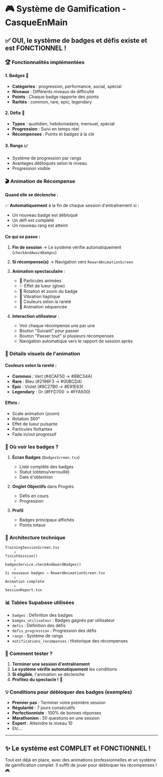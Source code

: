 # 🎮 Système de Gamification - CasqueEnMain

## ✅ OUI, le système de badges et défis existe et est FONCTIONNEL !

### 🏆 Fonctionnalités implémentées

#### 1. **Badges** 🥇
- **Catégories** : progression, performance, social, spécial
- **Niveaux** : Différents niveaux de difficulté
- **Points** : Chaque badge rapporte des points
- **Rarités** : common, rare, epic, legendary

#### 2. **Défis** 🎯
- **Types** : quotidien, hebdomadaire, mensuel, spécial
- **Progression** : Suivi en temps réel
- **Récompenses** : Points et badges à la clé

#### 3. **Rangs** 📈
- Système de progression par rangs
- Avantages débloqués selon le niveau
- Progression visible

### 🎬 Animation de Récompense

#### Quand elle se déclenche :
✅ **Automatiquement** à la fin de chaque session d'entraînement si :
- Un nouveau badge est débloqué
- Un défi est complété
- Un nouveau rang est atteint

#### Ce qui se passe :

1. **Fin de session** → Le système vérifie automatiquement (`checkAndAwardBadges`)
2. **Si récompense(s)** → Navigation vers `RewardAnimationScreen`
3. **Animation spectaculaire** :
   - 🌟 Particules animées
   - ✨ Effet de lueur (glow)
   - 🎯 Rotation et zoom du badge
   - 📳 Vibration haptique
   - 🎨 Couleurs selon la rareté
   - 🔄 Animation séquencée

4. **Interaction utilisateur** :
   - Voir chaque récompense une par une
   - Bouton "Suivant" pour passer
   - Bouton "Passer tout" si plusieurs récompenses
   - Navigation automatique vers le rapport de session après

### 🎨 Détails visuels de l'animation

#### Couleurs selon la rareté :
- **Common** : Vert (#4CAF50 → #8BC34A)
- **Rare** : Bleu (#2196F3 → #00BCD4)
- **Epic** : Violet (#9C27B0 → #E91E63)
- **Legendary** : Or (#FFD700 → #FFA500)

#### Effets :
- Scale animation (zoom)
- Rotation 360°
- Effet de lueur pulsante
- Particules flottantes
- Fade in/out progressif

### 📍 Où voir les badges ?

1. **Écran Badges** (`BadgesScreen.tsx`)
   - Liste complète des badges
   - Statut (obtenu/verrouillé)
   - Date d'obtention

2. **Onglet Objectifs** dans Progrès
   - Défis en cours
   - Progression

3. **Profil**
   - Badges principaux affichés
   - Points totaux

### 🔧 Architecture technique

```
TrainingSessionScreen.tsx
    ↓
finishSession()
    ↓
badgesService.checkAndAwardBadges()
    ↓
Si nouveaux badges → RewardAnimationScreen.tsx
    ↓
Animation complète
    ↓
SessionReport.tsx
```

### 📊 Tables Supabase utilisées

- `badges` : Définition des badges
- `badges_utilisateur` : Badges gagnés par utilisateur
- `defis` : Définition des défis
- `defis_progression` : Progression des défis
- `rangs` : Système de rangs
- `notifications_recompenses` : Historique des récompenses

### 🚀 Comment tester ?

1. **Terminer une session d'entraînement**
2. **Le système vérifie automatiquement** les conditions
3. **Si éligible**, l'animation se déclenche
4. **Profitez du spectacle !** 🎉

### 💡 Conditions pour débloquer des badges (exemples)

- **Premier pas** : Terminer votre première session
- **Régularité** : 7 jours consécutifs
- **Perfectionniste** : 100% de bonnes réponses
- **Marathonien** : 50 questions en une session
- **Expert** : Atteindre le niveau 10
- Etc...

---

## ✨ Le système est COMPLET et FONCTIONNEL !

Tout est déjà en place, avec des animations professionnelles et un système de gamification complet. Il suffit de jouer pour débloquer les récompenses ! 🎮